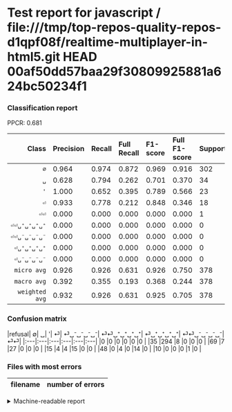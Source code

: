 # Test report for javascript / file:///tmp/top-repos-quality-repos-d1qpf08f/realtime-multiplayer-in-html5.git HEAD 00af50dd57baa29f30809925881a624bc50234f1

### Classification report

PPCR: 0.681

| Class | Precision | Recall | Full Recall | F1-score | Full F1-score | Support | Full Support | PPCR |
|------:|:----------|:-------|:------------|:---------|:---------|:--------|:-------------|:-----|
| `∅` | 0.964| 0.974| 0.872| 0.969| 0.916| 302| 337| 0.896 |
| `␣` | 0.628| 0.794| 0.262| 0.701| 0.370| 34| 103| 0.330 |
| `'` | 1.000| 0.652| 0.395| 0.789| 0.566| 23| 38| 0.605 |
| `⏎` | 0.933| 0.778| 0.212| 0.848| 0.346| 18| 66| 0.273 |
| `⏎⏎` | 0.000| 0.000| 0.000| 0.000| 0.000| 1| 11| 0.091 |
| `⏎⏎␣⁺␣⁺␣⁺␣⁺` | 0.000| 0.000| 0.000| 0.000| 0.000| 0| 0| 0.000 |
| `⏎⏎␣⁻␣⁻␣⁻␣⁻` | 0.000| 0.000| 0.000| 0.000| 0.000| 0| 0| 0.000 |
| `⏎␣⁺␣⁺␣⁺␣⁺` | 0.000| 0.000| 0.000| 0.000| 0.000| 0| 0| 0.000 |
| `⏎␣⁻␣⁻␣⁻␣⁻` | 0.000| 0.000| 0.000| 0.000| 0.000| 0| 0| 0.000 |
| `micro avg` | 0.926| 0.926| 0.631| 0.926| 0.750| 378| 555| 0.681 |
| `macro avg` | 0.392| 0.355| 0.193| 0.368| 0.244| 378| 555| 0.681 |
| `weighted avg` | 0.932| 0.926| 0.631| 0.925| 0.705| 378| 555| 0.681 |

### Confusion matrix

|refusal|  ∅| ␣| '| ⏎| ⏎␣⁻␣⁻␣⁻␣⁻| ⏎⏎␣⁺␣⁺␣⁺␣⁺| ⏎␣⁺␣⁺␣⁺␣⁺| ⏎⏎␣⁻␣⁻␣⁻␣⁻| ⏎⏎| 
|:---|:---|:---|:---|:---|:---|
|0 |0 |0 |0 |0 |0 |
|35 |294 |8 |0 |0 |0 |
|69 |7 |27 |0 |0 |0 |
|15 |4 |4 |15 |0 |0 |
|48 |0 |4 |0 |14 |0 |
|10 |0 |0 |0 |1 |0 |

### Files with most errors

| filename | number of errors|
|:----:|:-----|

<details>
    <summary>Machine-readable report</summary>
```json
{
  "cl_report": {"\u0027": {"f1-score": 0.7894736842105263, "precision": 1.0, "recall": 0.6521739130434783, "support": 23}, "macro avg": {"f1-score": 0.36755063903247376, "precision": 0.39168608181189196, "recall": 0.3552865857394349, "support": 378}, "micro avg": {"f1-score": 0.9259259259259259, "precision": 0.9259259259259259, "recall": 0.9259259259259259, "support": 378}, "weighted avg": {"f1-score": 0.9254543123750739, "precision": 0.9318969151603539, "recall": 0.9259259259259259, "support": 378}, "\u2205": {"f1-score": 0.9686985172981878, "precision": 0.9639344262295082, "recall": 0.9735099337748344, "support": 302}, "\u23ce": {"f1-score": 0.8484848484848485, "precision": 0.9333333333333333, "recall": 0.7777777777777778, "support": 18}, "\u23ce\u23ce": {"f1-score": 0.0, "precision": 0.0, "recall": 0.0, "support": 1}, "\u23ce\u23ce\u2423\u207a\u2423\u207a\u2423\u207a\u2423\u207a": {"f1-score": 0.0, "precision": 0.0, "recall": 0.0, "support": 0}, "\u23ce\u23ce\u2423\u207b\u2423\u207b\u2423\u207b\u2423\u207b": {"f1-score": 0.0, "precision": 0.0, "recall": 0.0, "support": 0}, "\u23ce\u2423\u207a\u2423\u207a\u2423\u207a\u2423\u207a": {"f1-score": 0.0, "precision": 0.0, "recall": 0.0, "support": 0}, "\u23ce\u2423\u207b\u2423\u207b\u2423\u207b\u2423\u207b": {"f1-score": 0.0, "precision": 0.0, "recall": 0.0, "support": 0}, "\u2423": {"f1-score": 0.7012987012987012, "precision": 0.627906976744186, "recall": 0.7941176470588235, "support": 34}},
  "cl_report_full": {"\u0027": {"f1-score": 0.5660377358490566, "precision": 1.0, "recall": 0.39473684210526316, "support": 38}, "macro avg": {"f1-score": 0.24416306804007284, "precision": 0.39168608181189196, "recall": 0.1934886152652703, "support": 555}, "micro avg": {"f1-score": 0.7502679528403002, "precision": 0.9259259259259259, "recall": 0.6306306306306306, "support": 555}, "weighted avg": {"f1-score": 0.7046384590910172, "precision": 0.8812978743135054, "recall": 0.6306306306306306, "support": 555}, "\u2205": {"f1-score": 0.9158878504672897, "precision": 0.9639344262295082, "recall": 0.8724035608308606, "support": 337}, "\u23ce": {"f1-score": 0.345679012345679, "precision": 0.9333333333333333, "recall": 0.21212121212121213, "support": 66}, "\u23ce\u23ce": {"f1-score": 0.0, "precision": 0.0, "recall": 0.0, "support": 11}, "\u23ce\u23ce\u2423\u207a\u2423\u207a\u2423\u207a\u2423\u207a": {"f1-score": 0.0, "precision": 0.0, "recall": 0.0, "support": 0}, "\u23ce\u23ce\u2423\u207b\u2423\u207b\u2423\u207b\u2423\u207b": {"f1-score": 0.0, "precision": 0.0, "recall": 0.0, "support": 0}, "\u23ce\u2423\u207a\u2423\u207a\u2423\u207a\u2423\u207a": {"f1-score": 0.0, "precision": 0.0, "recall": 0.0, "support": 0}, "\u23ce\u2423\u207b\u2423\u207b\u2423\u207b\u2423\u207b": {"f1-score": 0.0, "precision": 0.0, "recall": 0.0, "support": 0}, "\u2423": {"f1-score": 0.3698630136986301, "precision": 0.627906976744186, "recall": 0.2621359223300971, "support": 103}},
  "ppcr": 0.6810810810810811
}
```
</details>

